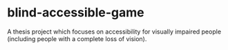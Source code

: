 # blind-accessible-game

A thesis project which focuses on accessibility for visually impaired people (including people with a complete loss of vision).

